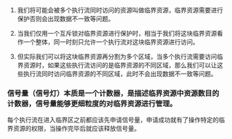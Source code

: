 1. 我们将可能会被多个执行流同时访问的资源叫做临界资源，临界资源需要进行保护否则会出现数据不一致等问题。

2. 当我们仅用一个互斥锁对临界资源进行保护时，相当于我们将这块临界资源看作一个整体，同一时刻只允许一个执行流对这块临界资源进行访问。

3. 但实际我们可以将这块临界资源再分割为多个区域，当多个执行流需要访问临界资源时，如果这些执行流访问的是临界资源的不同区域，那么我们可以让这些执行流同时访问临界资源的不同区域，此时不会出现数据不一致等问题。

### 信号量（信号灯）本质是一个计数器，是描述临界资源中资源数目的计数器，信号量能够更细粒度的对临界资源进行管理。

每个执行流在进入临界区之前都应该先申请信号量，申请成功就有了操作特定的临界资源的权限，当操作完毕后就应该释放信号量。

